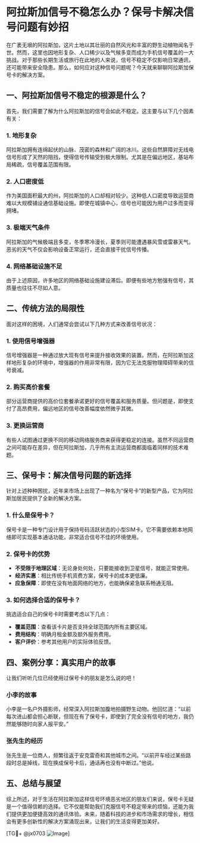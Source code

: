 # 阿拉斯加信号不稳怎么办？保号卡解决信号问题有妙招

在广袤无垠的阿拉斯加，这片土地以其壮丽的自然风光和丰富的野生动植物闻名于世。然而，这里也因地形复杂、人口稀少以及气候多变而成为手机信号覆盖的一大挑战。对于那些长期生活或旅行在此地的人来说，信号不稳定不仅影响日常通讯，还可能带来安全隐患。那么，如何应对这种信号问题呢？今天就来聊聊阿拉斯加保号卡的解决方案。

## 一、阿拉斯加信号不稳定的根源是什么？

首先，我们需要了解为什么阿拉斯加的信号会如此不稳定。这主要与以下几个因素有关：

### 1. 地形复杂
阿拉斯加拥有连绵起伏的山脉、茂密的森林和广阔的冰川。这些自然屏障对无线电信号形成了天然的阻挡，使得信号传输受到极大限制。尤其是在偏远地区，基站布局稀疏，信号覆盖范围有限。

### 2. 人口密度低
作为美国面积最大的州，阿拉斯加的人口却相对较少。这种低人口密度导致运营商难以大规模铺设通信基础设施。即使在城镇中心，信号也可能因为用户过多而变得拥堵。

### 3. 极端天气条件
阿拉斯加的气候极端且多变，冬季寒冷漫长，夏季则可能遭遇暴风雪或雷暴天气。恶劣的天气不仅会影响设备正常运行，还会直接干扰信号传播。

### 4. 网络基础设施不足
由于上述原因，许多地区的网络基础设施建设滞后。即便有些地方勉强有信号，其质量也往往不尽如人意。

## 二、传统方法的局限性

面对这样的困境，人们通常会尝试以下几种方式来改善信号状况：

### 1. 使用信号增强器
信号增强器是一种通过放大现有信号来提升接收效果的装置。然而，在阿拉斯加这样地形复杂的环境中，增强器的作用非常有限，因为它无法克服物理障碍带来的信号衰减。

### 2. 购买高价套餐
部分运营商提供的高价位套餐承诺更好的信号覆盖和服务质量。但问题是，即使支付了高昂费用，偏远地区的信号改善幅度依然微乎其微。

### 3. 更换运营商
有些人试图通过更换不同的移动网络服务商来获得更稳定的连接。虽然不同运营商之间可能存在差异，但在阿拉斯加，几乎所有主流运营商都面临着同样的技术难题。

## 三、保号卡：解决信号问题的新选择

针对上述种种困扰，近年来市场上出现了一种名为“保号卡”的新型产品，它为阿拉斯加居民提供了全新的解决方案。

### 1. 什么是保号卡？
保号卡是一种专门设计用于保持号码活跃状态的小型SIM卡。它不需要依赖本地网络即可实现基本通话功能，非常适合信号不佳的环境使用。

### 2. 保号卡的优势
- **不受限于地理区域**：无论身处何处，只要能接收到卫星信号，就能正常使用。
- **经济实惠**：相比传统手机资费方案，保号卡的成本更低廉。
- **应急保障**：即使在没有地面网络的地方，也能确保紧急联系畅通无阻。

### 3. 如何选择合适的保号卡？
挑选适合自己的保号卡时需要考虑以下几点：
- **覆盖范围**：查看该卡片是否支持全球范围内所有主要区域。
- **费用结构**：明确月租金额及额外服务费用。
- **客户评价**：参考其他用户的实际体验反馈。

## 四、案例分享：真实用户的故事

让我们听听几位已经使用过保号卡的朋友是怎么说的吧！

### 小李的故事
小李是一名户外摄影师，经常深入阿拉斯加腹地拍摄野生动物。他回忆道：“以前每次进山都会担心断联，但现在有了保号卡，即使到了完全没有信号的地方，我仍然能够随时向家人报平安。”

### 张先生的经历
张先生是一位商人，频繁往返于安克雷奇和其他城市之间。“以前开车经过某些路段时总是掉线，现在换成保号卡后，通话再也没有中断过。”他说。

## 五、总结与展望

综上所述，对于生活在阿拉斯加这样信号环境恶劣地区的朋友们来说，保号卡无疑是一个值得信赖的选择。它不仅能帮助我们克服信号不稳定带来的烦恼，还能为我们提供更加便捷高效的通讯体验。未来，随着科技的进步和市场需求的增长，相信会有更多创新性的解决方案涌现出来，让我们的生活变得更加美好。

[TG💪+ @jx0703 ![Image](https://github.com/user-attachments/assets/dbca1d08-cadb-493c-b0ec-ad6f7a83f270)]